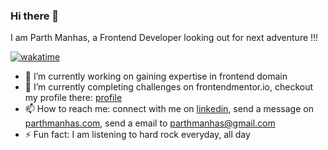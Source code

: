 ### Hi there 👋

I am Parth Manhas, a Frontend Developer looking out for next adventure !!!

[![wakatime](https://wakatime.com/badge/user/751d4b7f-7744-45f6-8f72-b5268bffaa25.svg)](https://wakatime.com/@751d4b7f-7744-45f6-8f72-b5268bffaa25)
- 🔭 I’m currently working on gaining expertise in frontend domain
- 🌱 I’m currently completing challenges on frontendmentor.io, checkout my profile there: [profile](https://www.frontendmentor.io/profile/parthmanhas)
- 📫 How to reach me: connect with me on [linkedin](https://www.linkedin.com/in/parthmanhas/), send a message on [parthmanhas.com](parthmanhas.com), send a email to parthmanhas@gmail.com
- ⚡ Fun fact: I am listening to hard rock everyday, all day
